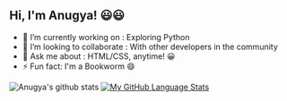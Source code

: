 ## Hi, I'm Anugya! 😃😃

- 🔭 I’m currently working on : Exploring Python
- 👯 I’m looking to collaborate : With other developers in the community
- 💬 Ask me about : HTML/CSS, anytime! 😀
- ⚡ Fun fact: I'm a Bookworm 😄


![Anugya's github stats](https://github-readme-stats.vercel.app/api?username=Anugya-Gogoi&show_icons=true&theme=buefy&hide_border=0)
[![My GitHub Language Stats](https://github-readme-stats.vercel.app/api/top-langs/?username=Anugya-Gogoi&langs_count=5&theme=buefy&hide_border=0)]()





